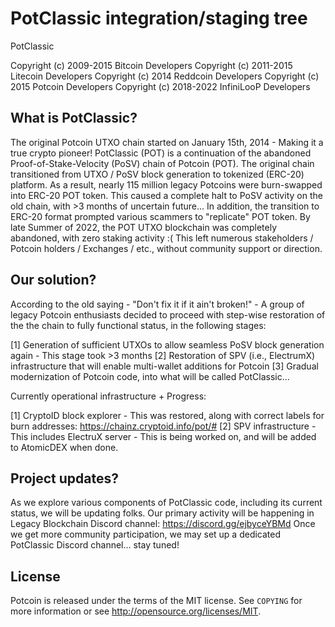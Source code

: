 PotClassic integration/staging tree
===================================

PotClassic

Copyright (c) 2009-2015 Bitcoin Developers
Copyright (c) 2011-2015 Litecoin Developers
Copyright (c) 2014 Reddcoin Developers
Copyright (c) 2015 Potcoin Developers
Copyright (c) 2018-2022 InfiniLooP Developers

What is PotClassic?
-------------------

The original Potcoin UTXO chain started on January 15th, 2014 - Making it a true crypto pioneer!
PotClassic (POT) is a continuation of the abandoned Proof-of-Stake-Velocity (PoSV) chain of Potcoin (POT).
The original chain transitioned from UTXO / PoSV block generation to tokenized (ERC-20) platform.
As a result, nearly 115 million legacy Potcoins were burn-swapped into ERC-20 POT token.
This caused a complete halt to PoSV activity on the old chain, with >3 months of uncertain future...
In addition, the transition to ERC-20 format prompted various scammers to "replicate" POT token.
By late Summer of 2022, the POT UTXO blockchain was completely abandoned, with zero staking activity :(
This left numerous stakeholders / Potcoin holders / Exchanges / etc., without community support or direction.

Our solution?
-------------

According to the old saying - "Don't fix it if it ain't broken!" - A group of legacy Potcoin enthusiasts
decided to proceed with step-wise restoration of the the chain to fully functional status, in the following stages:

[1] Generation of sufficient UTXOs to allow seamless PoSV block generation again - This stage took >3 months
[2] Restoration of SPV (i.e., ElectrumX) infrastructure that will enable multi-wallet additions for Potcoin
[3] Gradual modernization of Potcoin code, into what will be called PotClassic...

Currently operational infrastructure + Progress:

[1] CryptoID block explorer - This was restored, along with correct labels for burn addresses: https://chainz.cryptoid.info/pot/#
[2] SPV infrastructure - This includes ElectruX server - This is being worked on, and will be added to AtomicDEX when done.

Project updates?
----------------
As we explore various components of PotClassic code, including its current status, we will be updating folks.
Our primary activity will be happening in Legacy Blockchain Discord channel: https://discord.gg/ejbyceYBMd
Once we get more community participation, we may set up a dedicated PotClassic Discord channel... stay tuned!

License
-------

Potcoin is released under the terms of the MIT license. See `COPYING` for more
information or see http://opensource.org/licenses/MIT.
